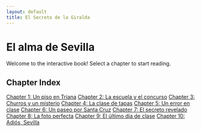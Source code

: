 ```yaml
---
layout: default
title: El Secreto de la Giralda
---
```


# El alma de Sevilla

Welcome to the interactive book! Select a chapter to start reading.

## Chapter Index

<div class="chapter-list">
    <a href="capitulo-1.html" data-chapter="1">Chapter 1: Un piso en Triana</a>
    <a href="capitulo-2.html" data-chapter="2">Chapter 2: La escuela y el concurso</a>
    <a href="capitulo-3.html" data-chapter="3">Chapter 3: Churros y un misterio</a>
    <a href="capitulo-4.html" data-chapter="4">Chapter 4: La clase de tapas</a>
    <a href="capitulo-5.html" data-chapter="5">Chapter 5: Un error en clase</a>
    <a href="capitulo-6.html" data-chapter="6">Chapter 6: Un paseo por Santa Cruz</a>
    <a href="capitulo-7.html" data-chapter="7">Chapter 7: El secreto revelado</a>
    <a href="capitulo-8.html" data-chapter="8">Chapter 8: La foto perfecta</a>
    <a href="capitulo-9.html" data-chapter="9">Chapter 9: El último día de clase</a>
    <a href="capitulo-10.html" data-chapter="10">Chapter 10: Adiós, Sevilla</a>
</div>
